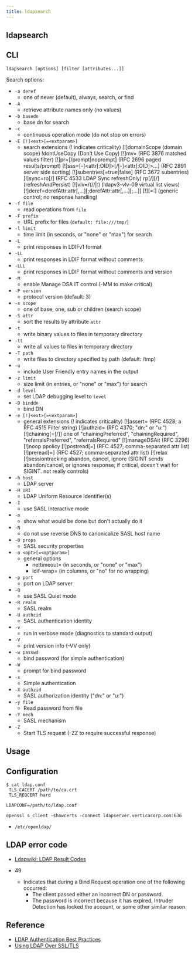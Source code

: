 ```yaml
---
title: ldapsearch
---
```


## ldapsearch


## CLI

```
ldapsearch [options] [filter [attributes...]]
```

Search options:
* `-a deref`
    * one of never (default), always, search, or find
* `-A`
    * retrieve attribute names only (no values)
* `-b basedn`
    * base dn for search
* `-c`
    * continuous operation mode (do not stop on errors)
* `-E [!]<ext>[=<extparam>]`
    * search extensions (! indicates criticality)
             [!]domainScope              (domain scope)
             !dontUseCopy                (Don't Use Copy)
             [!]mv=<filter>              (RFC 3876 matched values filter)
             [!]pr=<size>[/prompt|noprompt] (RFC 2696 paged results/prompt)
             [!]sss=[-]<attr[:OID]>[/[-]<attr[:OID]>...]
                                         (RFC 2891 server side sorting)
             [!]subentries[=true|false]  (RFC 3672 subentries)
             [!]sync=ro[/<cookie>]       (RFC 4533 LDAP Sync refreshOnly)
                     rp[/<cookie>][/<slimit>] (refreshAndPersist)
             [!]vlv=<before>/<after>(/<offset>/<count>|:<value>)
                                         (ldapv3-vlv-09 virtual list views)
             [!]deref=derefAttr:attr[,...][;derefAttr:attr[,...][;...]]
             [!]<oid>[=:<b64value>] (generic control; no response handling)
* `-f file`
    * read operations from `file`
* `-F prefix`
    * URL prefix for files (`default: file:///tmp/`)
* `-l limit`
    * time limit (in seconds, or "none" or "max") for search
* `-L`
    * print responses in LDIFv1 format
* `-LL`
    * print responses in LDIF format without comments
* `-LLL`
    * print responses in LDIF format without comments and version
* `-M`
    * enable Manage DSA IT control (-MM to make critical)
* `-P version`
    * protocol version (default: 3)
* `-s scope`
    * one of base, one, sub or children (search scope)
* `-S attr`
    * sort the results by attribute `attr`
* `-t`
    * write binary values to files in temporary directory
* `-tt`
    * write all values to files in temporary directory
* `-T path`
    * write files to directory specified by path (default: /tmp)
* `-u`
    * include User Friendly entry names in the output
* `-z limit`
    * size limit (in entries, or "none" or "max") for search
* `-d level`
    * set LDAP debugging level to `level`
* `-D binddn`
    * bind DN
* `-e [!]<ext>[=<extparam>]`
    * general extensions (! indicates criticality)
             [!]assert=<filter>     (RFC 4528; a RFC 4515 Filter string)
             [!]authzid=<authzid>   (RFC 4370; "dn:<dn>" or "u:<user>")
             [!]chaining[=<resolveBehavior>[/<continuationBehavior>]]
                     one of "chainingPreferred", "chainingRequired",
                     "referralsPreferred", "referralsRequired"
             [!]manageDSAit         (RFC 3296)
             [!]noop
             ppolicy
             [!]postread[=<attrs>]  (RFC 4527; comma-separated attr list)
             [!]preread[=<attrs>]   (RFC 4527; comma-separated attr list)
             [!]relax
             [!]sessiontracking
             abandon, cancel, ignore (SIGINT sends abandon/cancel,
             or ignores response; if critical, doesn't wait for SIGINT.
             not really controls)
* `-h host`
    * LDAP server
* `-H URI`
    * LDAP Uniform Resource Identifier(s)
* `-I`
    * use SASL Interactive mode
* `-n`
    * show what would be done but don't actually do it
* `-N`
    * do not use reverse DNS to canonicalize SASL host name
* `-O props`
    * SASL security properties
* `-o <opt>[=<optparam>]`
    * general options
        * nettimeout=<timeout> (in seconds, or "none" or "max")
        * ldif-wrap=<width> (in columns, or "no" for no wrapping)
* `-p port`
    * port on LDAP server
* `-Q`
    * use SASL Quiet mode
* `-R realm`
    * SASL realm
* `-U authcid`
    * SASL authentication identity
* `-v`
    * run in verbose mode (diagnostics to standard output)
* `-V`
    * print version info (-VV only)
* `-w passwd`
    * bind password (for simple authentication)
* `-W`
    * prompt for bind password
* `-x`
    * Simple authentication
* `-X authzid`
    * SASL authorization identity ("dn:<dn>" or "u:<user>")
* `-y file`
    * Read password from file
* `-Y mech`
    * SASL mechanism
* `-Z`
    * Start TLS request (-ZZ to require successful response)


## Usage


## Configuration

```
$ cat ldap.conf
 TLS_CACERT /path/to/ca.crt
 TLS_REQCERT hard
```

```
LDAPCONF=/path/to/ldap.conf  
```

```
openssl s_client -showcerts -connect ldapserver.verticacorp.com:636
```

- `/etc/openldap/`

## LDAP error code
- [Ldapwiki: LDAP Result Codes](https://ldapwiki.com/wiki/LDAP%20Result%20Codes)

- 49
    - Indicates that during a Bind Request operation one of the following occurred:
        * The client passed either an incorrect DN or password.
        * The password is incorrect because it has expired, Intruder Detection has locked the account, or some other similar reason.

## Reference
- [LDAP Authentication Best Practices](https://www.vertica.com/kb/LDAP-Authentication-Best-Practices/Content/BestPractices/LDAP-Authentication-Best-Practices.htm)
- [Using LDAP Over SSL/TLS](https://www.vertica.com/docs/9.2.x/HTML/Content/Authoring/Security/ClientAuth/UsingLDAPOverSSLAndTLS.htm?tocpath=Security%20and%20Authentication%7CClient%20Authentication%7CLDAP%C2%A0Authentication%7C_____3)
